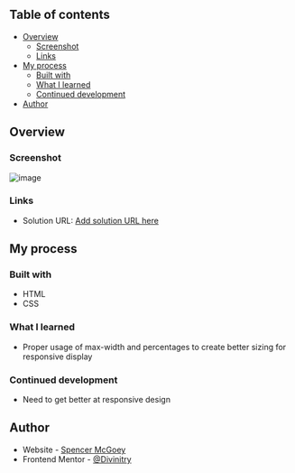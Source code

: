 ## Table of contents

- [Overview](#overview)
  - [Screenshot](#screenshot)
  - [Links](#links)
- [My process](#my-process)
  - [Built with](#built-with)
  - [What I learned](#what-i-learned)
  - [Continued development](#continued-development)
- [Author](#author)

## Overview

### Screenshot

![image](https://github.com/user-attachments/assets/317b136a-07a3-4a30-a30e-639062234c37)

### Links

- Solution URL: [Add solution URL here](https://your-solution-url.com)

## My process

### Built with

- HTML
- CSS

### What I learned

- Proper usage of max-width and percentages to create better sizing for responsive display

### Continued development

- Need to get better at responsive design

## Author

- Website - [Spencer McGoey](https://github.com/Divinitry)
- Frontend Mentor - [@Divinitry](https://www.frontendmentor.io/profile/Divinitry)
